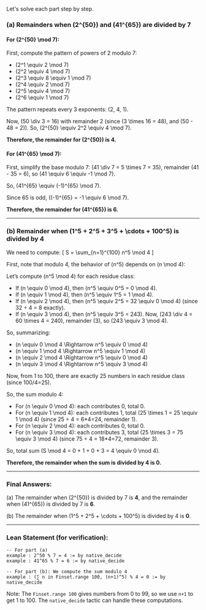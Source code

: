 Let's solve each part step by step.

### (a) Remainders when \(2^{50}\) and \(41^{65}\) are divided by 7

#### For \(2^{50} \mod 7\):
First, compute the pattern of powers of 2 modulo 7:
- \(2^1 \equiv 2 \mod 7\)
- \(2^2 \equiv 4 \mod 7\)
- \(2^3 \equiv 8 \equiv 1 \mod 7\)
- \(2^4 \equiv 2 \mod 7\)
- \(2^5 \equiv 4 \mod 7\)
- \(2^6 \equiv 1 \mod 7\)

The pattern repeats every 3 exponents: \(2, 4, 1\).

Now, \(50 \div 3 = 16\) with remainder 2 (since \(3 \times 16 = 48\), and \(50 - 48 = 2\)).
So, \(2^{50} \equiv 2^2 \equiv 4 \mod 7\).

**Therefore, the remainder for \(2^{50}\) is 4.**

#### For \(41^{65} \mod 7\):
First, simplify the base modulo 7:
\(41 \div 7 = 5 \times 7 = 35\), remainder \(41 - 35 = 6\), so \(41 \equiv 6 \equiv -1 \mod 7\).

So, \(41^{65} \equiv (-1)^{65} \mod 7\).

Since 65 is odd, \((-1)^{65} = -1 \equiv 6 \mod 7\).

**Therefore, the remainder for \(41^{65}\) is 6.**

---

### (b) Remainder when \(1^5 + 2^5 + 3^5 + \cdots + 100^5\) is divided by 4

We need to compute:
\[
S = \sum_{n=1}^{100} n^5 \mod 4
\]

First, note that modulo 4, the behavior of \(n^5\) depends on \(n \mod 4\):

Let’s compute \(n^5 \mod 4\) for each residue class:

- If \(n \equiv 0 \mod 4\), then \(n^5 \equiv 0^5 = 0 \mod 4\).
- If \(n \equiv 1 \mod 4\), then \(n^5 \equiv 1^5 = 1 \mod 4\).
- If \(n \equiv 2 \mod 4\), then \(n^5 \equiv 2^5 = 32 \equiv 0 \mod 4\) (since 32 ÷ 4 = 8 exactly).
- If \(n \equiv 3 \mod 4\), then \(n^5 \equiv 3^5 = 243\). Now, \(243 \div 4 = 60 \times 4 = 240\), remainder \(3\), so \(243 \equiv 3 \mod 4\).

So, summarizing:
- \(n \equiv 0 \mod 4 \Rightarrow n^5 \equiv 0 \mod 4\)
- \(n \equiv 1 \mod 4 \Rightarrow n^5 \equiv 1 \mod 4\)
- \(n \equiv 2 \mod 4 \Rightarrow n^5 \equiv 0 \mod 4\)
- \(n \equiv 3 \mod 4 \Rightarrow n^5 \equiv 3 \mod 4\)

Now, from 1 to 100, there are exactly 25 numbers in each residue class (since 100/4=25).

So, the sum modulo 4:
- For \(n \equiv 0 \mod 4\): each contributes 0, total 0.
- For \(n \equiv 1 \mod 4\): each contributes 1, total \(25 \times 1 = 25 \equiv 1 \mod 4\) (since 25 ÷ 4 = 6*4=24, remainder 1).
- For \(n \equiv 2 \mod 4\): each contributes 0, total 0.
- For \(n \equiv 3 \mod 4\): each contributes 3, total \(25 \times 3 = 75 \equiv 3 \mod 4\) (since 75 ÷ 4 = 18*4=72, remainder 3).

So, total sum \(S \mod 4 = 0 + 1 + 0 + 3 = 4 \equiv 0 \mod 4\).

**Therefore, the remainder when the sum is divided by 4 is 0.**

---

### Final Answers:
(a) The remainder when \(2^{50}\) is divided by 7 is **4**, and the remainder when \(41^{65}\) is divided by 7 is **6**.

(b) The remainder when \(1^5 + 2^5 + \cdots + 100^5\) is divided by 4 is **0**.

---

### Lean Statement (for verification):
```lean
-- For part (a)
example : 2^50 % 7 = 4 := by native_decide
example : 41^65 % 7 = 6 := by native_decide

-- For part (b): We compute the sum modulo 4
example : (∑ n in Finset.range 100, (n+1)^5) % 4 = 0 := by native_decide
```

Note: The `Finset.range 100` gives numbers from 0 to 99, so we use `n+1` to get 1 to 100. The `native_decide` tactic can handle these computations.